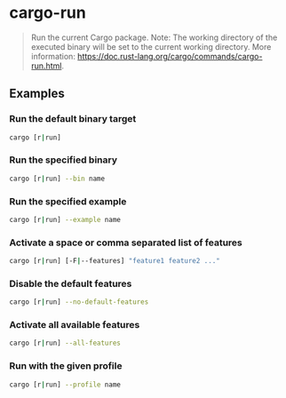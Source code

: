 # cargo-run

> Run the current Cargo package. Note: The working directory of the executed binary will be set to the current working directory. More information: <https://doc.rust-lang.org/cargo/commands/cargo-run.html>.

## Examples

### Run the default binary target

```bash
cargo [r|run]
```

### Run the specified binary

```bash
cargo [r|run] --bin name
```

### Run the specified example

```bash
cargo [r|run] --example name
```

### Activate a space or comma separated list of features

```bash
cargo [r|run] [-F|--features] "feature1 feature2 ..."
```

### Disable the default features

```bash
cargo [r|run] --no-default-features
```

### Activate all available features

```bash
cargo [r|run] --all-features
```

### Run with the given profile

```bash
cargo [r|run] --profile name
```
